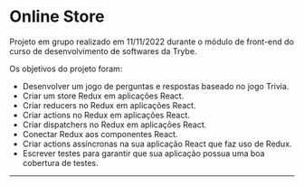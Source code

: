 # Online Store
Projeto em grupo realizado em 11/11/2022 durante o módulo de front-end do curso de desenvolvimento de softwares da Trybe.

Os objetivos do projeto foram:

* Desenvolver um jogo de perguntas e respostas baseado no jogo Trivia.
* Criar um store Redux em aplicações React.
* Criar reducers no Redux em aplicações React.
* Criar actions no Redux em aplicações React.
* Criar dispatchers no Redux em aplicações React.
* Conectar Redux aos componentes React.
* Criar actions assíncronas na sua aplicação React que faz uso de Redux.
* Escrever testes para garantir que sua aplicação possua uma boa cobertura de testes.

---
